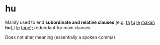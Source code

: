 # hu

Mainly used to end **subordinate and relative clauses** (e.g. [ta](index.php?option=com_content&view=article&id=387&catid=8 "relative clause marker") [tu](index.php?option=com_content&view=article&id=427&catid=8 "you") [le](index.php?option=com_content&view=article&id=134&catid=8 "verb marker") [makan](index.php?option=com_content&view=article&id=149&catid=8 "to consume (food)") **hu**(,) [le](index.php?option=com_content&view=article&id=134&catid=8 "verb marker") [tope](index.php?option=com_content&view=article&id=425&catid=8 "good")); redundant for main clauses

Does not alter meaning (essentially a spoken comma)
